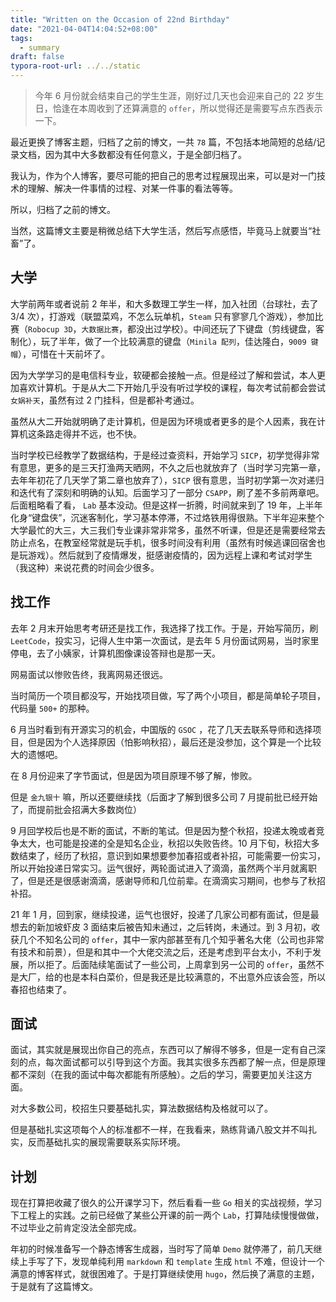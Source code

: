 ```yaml
---
title: "Written on the Occasion of 22nd Birthday"
date: "2021-04-04T14:04:52+08:00"
tags:
  - summary
draft: false
typora-root-url: ../../static
---
```


> 今年 6 月份就会结束自己的学生生涯，刚好过几天也会迎来自己的 22 岁生日，恰逢在本周收到了还算满意的 `offer`，所以觉得还是需要写点东西表示一下。

最近更换了博客主题，归档了之前的博文，一共 `78` 篇，不包括本地简短的总结/记录文档，因为其中大多数都没有任何意义，于是全部归档了。

我认为，作为个人博客，要尽可能的把自己的思考过程展现出来，可以是对一门技术的理解、解决一件事情的过程、对某一件事的看法等等。

所以，归档了之前的博文。

当然，这篇博文主要是稍微总结下大学生活，然后写点感悟，毕竟马上就要当“社畜”了。

## 大学

大学前两年或者说前 2 年半，和大多数理工学生一样，加入社团（台球社，去了 3/4 次），打游戏（联盟菜鸡，不怎么玩单机，`Steam` 只有寥寥几个游戏），参加比赛（`Robocup 3D`，`大数据比赛`，都没出过学校）。中间还玩了下键盘（剪线键盘，客制化），玩了半年，做了一个比较满意的键盘（`Minila 配列`，佳达隆白，`9009 键帽`），可惜在十天前坏了。

因为大学学习的是电信科专业，软硬都会接触一点。但是经过了解和尝试，本人更加喜欢计算机。于是从大二下开始几乎没有听过学校的课程，每次考试前都会尝试 `女娲补天`，虽然有过 2 门挂科，但是都补考通过。

虽然从大二开始就明确了走计算机，但是因为环境或者更多的是个人因素，我在计算机这条路走得并不远，也不快。

当时学校已经教学了数据结构，于是经过查资料，开始学习 `SICP`，初学觉得非常有意思，更多的是三天打渔两天晒网，不久之后也就放弃了（当时学习完第一章，去年年初花了几天学了第二章也放弃了），`SICP` 很有意思，当时初学第一次对递归和迭代有了深刻和明确的认知。后面学习了一部分 `CSAPP`，刷了差不多前两章吧。后面粗略看了看， `Lab` 基本没动。但是这样一折腾，时间就来到了 19 年，上半年化身“键盘侠”，沉迷客制化，学习基本停滞，不过烙铁用得很熟。下半年迎来整个大学最忙的大三，大三我们专业课非常非常多，虽然不听课，但是还是需要经常去防止点名，在教室经常就是玩手机，很多时间没有利用（虽然有时候逃课回宿舍也是玩游戏）。然后就到了疫情爆发，挺感谢疫情的，因为远程上课和考试对学生（我这种）来说花费的时间会少很多。

## 找工作

去年 2 月末开始思考考研还是找工作，我选择了找工作。于是，开始写简历，刷 `LeetCode`，投实习，记得人生中第一次面试，是去年 5 月份面试网易，当时家里停电，去了小姨家，计算机图像课设答辩也是那一天。

网易面试以惨败告终，我离网易还很远。

当时简历一个项目都没写，开始找项目做，写了两个小项目，都是简单轮子项目，代码量 `500+` 的那种。

6 月当时看到有开源实习的机会，中国版的 `GSOC` ，花了几天去联系导师和选择项目，但是因为个人选择原因（怕影响秋招），最后还是没参加，这个算是一个比较大的遗憾吧。

在 8 月份迎来了字节面试，但是因为项目原理不够了解，惨败。

但是 `金九银十` 嘛，所以还要继续找（后面才了解到很多公司 7 月提前批已经开始了，而提前批会招满大多数岗位）

9 月回学校后也是不断的面试，不断的笔试。但是因为整个秋招，投递太晚或者竞争太大，也可能是投递的全是知名企业，秋招以失败告终。10 月下旬，秋招大多数结束了，经历了秋招，意识到如果想要参加春招或者补招，可能需要一份实习，所以开始投递日常实习。运气很好，两轮面试进入了滴滴，虽然两个半月就离职了，但是还是很感谢滴滴，感谢导师和几位前辈。在滴滴实习期间，也参与了秋招补招。

21 年 1 月，回到家，继续投递，运气也很好，投递了几家公司都有面试，但是最想去的新加坡虾皮 3 面结束后被告知未通过，之后转岗，未通过。到 3 月初，收获几个不知名公司的 `offer`，其中一家内部甚至有几个知乎著名大佬（公司也非常有技术和前景），但是和其中一个大佬交流之后，还是考虑到平台太小，不利于发展，所以拒了。后面陆续笔面试了一些公司，上周拿到另一公司的 `offer`，虽然不是大厂，给的也是本科白菜价，但是我还是比较满意的，不出意外应该会签，所以春招也结束了。

## 面试

面试，其实就是展现出你自己的亮点，东西可以了解得不够多，但是一定有自己深刻的点，每次面试都可以引导到这个方面。我其实很多东西都了解一点，但是原理都不深刻（在我的面试中每次都能有所感触）。之后的学习，需要更加关注这方面。

对大多数公司，校招生只要基础扎实，算法数据结构及格就可以了。

但是基础扎实这项每个人的标准都不一样，在我看来，熟练背诵八股文并不叫扎实，反而基础扎实的展现需要联系实际环境。

## 计划

现在打算把收藏了很久的公开课学习下，然后看看一些 `Go` 相关的实战视频，学习下工程上的实践。之前已经做了某些公开课的前一两个 `Lab`，打算陆续慢慢做做，不过毕业之前肯定没法全部完成。

年初的时候准备写一个静态博客生成器，当时写了简单 `Demo` 就停滞了，前几天继续上手写了下，发现单纯利用 `markdown` 和 `template` 生成 `html` 不难，但设计一个满意的博客样式，就很困难了。于是打算继续使用 `hugo`，然后换了满意的主题，于是就有了这篇博文。